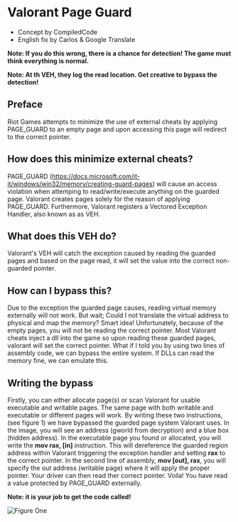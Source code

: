 # Valorant Page Guard
- Concept by CompiledCode
- English fix by Carlos & Google Translate

**Note: If you do this wrong, there is a chance for detection! The game must think everything is normal.**

**Note: At th VEH, they log the read location.  Get creative to bypass the detection!**

## Preface 
Riot Games attempts to minimize the use of external cheats by applying PAGE_GUARD to an empty page and upon accessing this page will redirect to the correct pointer.

## How does this minimize external cheats?
PAGE_GUARD (https://docs.microsoft.com/it-it/windows/win32/memory/creating-guard-pages) will cause an access violation when attemping to read/write/execute anything on the guarded page.  Valorant creates pages solely for the reason of applying PAGE_GUARD.  Furthermore, Valorant registers a Vectored Exception Handler, also known as as VEH.

## What does this VEH do?
Valorant's VEH will catch the exception caused by reading the guarded pages and based on the page read, it will set the value into the correct non-guarded pointer.

## How can I bypass this?
Due to the exception the guarded page causes, reading virtual memory externally will not work.  But wait; Could I not translate the virtual address to physical and map the memory?  Smart idea!  Unfortunately, because of the empty pages, you will not be reading the correct pointer.  Most Valorant cheats inject a dll into the game so upon reading these guarded pages, valorant will set the correct pointer.  What if I told you by using two lines of assembly code, we can bypass the entire system.  If DLLs can read the memory fine, we can emulate this.

## Writing the bypass
Firstly, you can either allocate page(s) or scan Valorant for usable executable and writable pages.  The same page with both writable and executable or different pages will work.  By writing these two instructions, (see figure 1) we have bypassed the guarded page system Valorant uses.  In the image, you will see an address (gworld from decryption) and a blue box (hidden address).  In the executable page you found or allocated, you will write the **mov rax, [in]** instruction.  This will dereference the guarded region address within Valorant triggering the exception handler and setting **rax** to the correct pointer.  In the second line of assembly, **mov [out], rax**, you will specify the out address (writable page) where it will apply the proper pointer.  Your driver can then read ther correct pointer.  Voila! You have read a value protected by PAGE_GUARD externally.

**Note: it is your job to get the code called!**

![Figure One](https://i.imgur.com/fQjG8Bn.png)
